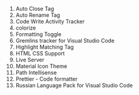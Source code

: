 <ol>
  <li>Auto Close Tag</li>
  <li>Auto Rename Tag</li>
  <li>Code Write Activity Tracker</li>
  <li>colorize</li>
  <li>Formatting Toggle</li>
  <li>Gremlins tracker for Visual Studio Code</li>
  <li>Highlight Matching Tag</li>
  <li>HTML CSS Support</li>
  <li>Live Server</li>
  <li>Material Icon Theme</li>
  <li>Path Intellisense</li>
  <li>Prettier - Code formatter</li>
  <li>Russian Language Pack for Visual Studio Code</li>
</ol>
